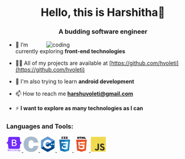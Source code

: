 <h1 align="center">Hello, this is Harshitha👋</h1>
<h3 align="center">A budding software engineer</h3>

<img align="right" width="400" alt="coding" src="https://static.vecteezy.com/system/resources/previews/000/230/130/original/female-web-developer-illustration-vector.jpg">

- 🌱 I’m currently exploring **front-end technologies**

- 👨‍💻 All of my projects are available at [https://github.com/hvoleti](https://github.com/hvoleti)

- 🌱 I'm also trying to learn **android development**

- 📫 How to reach me **harshuvoleti@gmail.com**

- ⚡ **I want to explore as many technologies as I can**





<h3 align="left">Languages and Tools:</h3>
<p align="left"> <a href="https://getbootstrap.com" target="_blank"> <img src="https://raw.githubusercontent.com/devicons/devicon/master/icons/bootstrap/bootstrap-plain-wordmark.svg" alt="bootstrap" width="40" height="40"/> </a> <a href="https://www.cprogramming.com/" target="_blank"> <img src="https://raw.githubusercontent.com/devicons/devicon/master/icons/c/c-original.svg" alt="c" width="40" height="40"/> </a> <a href="https://www.w3schools.com/cpp/" target="_blank"> <img src="https://raw.githubusercontent.com/devicons/devicon/master/icons/cplusplus/cplusplus-original.svg" alt="cplusplus" width="40" height="40"/> </a> <a href="https://www.w3schools.com/css/" target="_blank"> <img src="https://raw.githubusercontent.com/devicons/devicon/master/icons/css3/css3-original-wordmark.svg" alt="css3" width="40" height="40"/> </a> <a href="https://www.w3.org/html/" target="_blank"> <img src="https://raw.githubusercontent.com/devicons/devicon/master/icons/html5/html5-original-wordmark.svg" alt="html5" width="40" height="40"/> </a> <a href="https://developer.mozilla.org/en-US/docs/Web/JavaScript" target="_blank"> <img src="https://raw.githubusercontent.com/devicons/devicon/master/icons/javascript/javascript-original.svg" alt="javascript" width="40" height="40"/> </a> </p>
